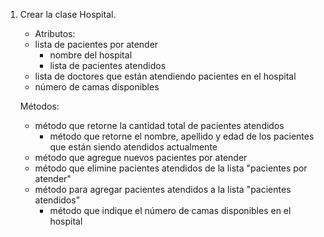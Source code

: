 
1. Crear la clase Hospital.
 
    * Atributos:
	- lista de pacientes por atender
        - nombre del hospital
        - lista de pacientes atendidos
	- lista de doctores que están atendiendo pacientes en el hospital
	- número de camas disponibles

    Métodos:
	- método que retorne la cantidad total de pacientes atendidos
        - método que retorne el nombre, apellido y edad de los pacientes que están
         siendo atendidos actualmente
	- método que agregue nuevos pacientes por atender
	- método que elimine pacientes atendidos de la lista "pacientes por atender"
	- método para agregar pacientes atendidos a la lista "pacientes atendidos"
        - método que indique el número de camas disponibles en el hospital
